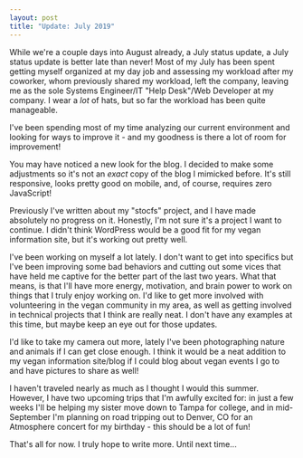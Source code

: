 ```yaml
---
layout: post
title: "Update: July 2019"
---
```


While we're a couple days into August already, a July status update, a
July status update is better late than never! Most of my July has been
spent getting myself organized at my day job and assessing my workload
after my coworker, whom previously shared my workload, left the company,
leaving me as the sole Systems Engineer/IT "Help Desk"/Web Developer at
my company. I wear a _lot_ of hats, but so far the workload has been
quite manageable.

I've been spending most of my time analyzing our current environment and
looking for ways to improve it - and my goodness is there a lot of room
for improvement!

You may have noticed a new look for the blog. I decided to make some
adjustments so it's not an _exact_ copy of the blog I mimicked before.
It's still responsive, looks pretty good on mobile, and, of course,
requires zero JavaScript!

Previously I've written about my "stocfs" project, and I have made
absolutely no progress on it. Honestly, I'm not sure it's a project I
want to continue. I didn't think WordPress would be a good fit for my
vegan information site, but it's working out pretty well.

I've been working on myself a lot lately. I don't want to get into
specifics but I've been improving some bad behaviors and cutting out
some vices that have held me captive for the better part of the last two
years. What that means, is that I'll have more energy, motivation, and
brain power to work on things that I truly enjoy working on. I'd like to
get more involved with volunteering in the vegan community in my area,
as well as getting involved in technical projects that I think are
really neat. I don't have any examples at this time, but maybe keep an
eye out for those updates.

I'd like to take my camera out more, lately I've been photographing
nature and animals if I can get close enough. I think it would be a neat
addition to my vegan information site/blog if I could blog about vegan
events I go to and have pictures to share as well!

I haven't traveled nearly as much as I thought I would this summer.
However, I have two upcoming trips that I'm awfully excited for: in just
a few weeks I'll be helping my sister move down to Tampa for college,
and in mid-September I'm planning on road tripping out to Denver, CO for
an Atmosphere concert for my birthday - this should be a lot of fun!

That's all for now. I truly hope to write more. Until next time...
